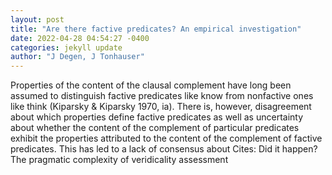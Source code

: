```yaml
--- 
layout: post 
title: "Are there factive predicates? An empirical investigation" 
date: 2022-04-28 04:54:27 -0400 
categories: jekyll update 
author: "J Degen, J Tonhauser" 
--- 
```

Properties of the content of the clausal complement have long been assumed to distinguish factive predicates like know from nonfactive ones like think (Kiparsky & Kiparsky 1970, ia). There is, however, disagreement about which properties define factive predicates as well as uncertainty about whether the content of the complement of particular predicates exhibit the properties attributed to the content of the complement of factive predicates. This has led to a lack of consensus about Cites: Did it happen? The pragmatic complexity of veridicality assessment